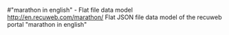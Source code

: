 #"marathon in english" - Flat file data model
http://en.recuweb.com/marathon/
Flat JSON file data model of the recuweb portal "marathon in english"
